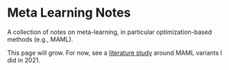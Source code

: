 # Meta Learning Notes
A collection of notes on meta-learning, in particular optimization-based methods (e.g., MAML).

This page will grow. For now, see a [literature study](maml-notes.md) around MAML variants I did in 2021.
